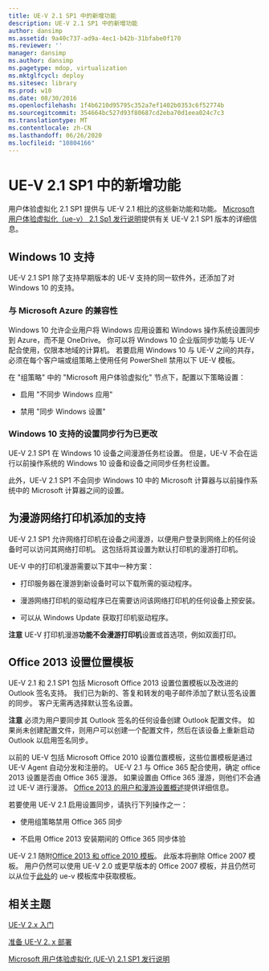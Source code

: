 ```yaml
---
title: UE-V 2.1 SP1 中的新增功能
description: UE-V 2.1 SP1 中的新增功能
author: dansimp
ms.assetid: 9a40c737-ad9a-4ec1-b42b-31bfabe0f170
ms.reviewer: ''
manager: dansimp
ms.author: dansimp
ms.pagetype: mdop, virtualization
ms.mktglfcycl: deploy
ms.sitesec: library
ms.prod: w10
ms.date: 08/30/2016
ms.openlocfilehash: 1f4b6210d95795c352a7ef1402b0353c6f52774b
ms.sourcegitcommit: 354664bc527d93f80687cd2eba70d1eea024c7c3
ms.translationtype: MT
ms.contentlocale: zh-CN
ms.lasthandoff: 06/26/2020
ms.locfileid: "10804166"
---
```

# UE-V 2.1 SP1 中的新增功能


用户体验虚拟化 2.1 SP1 提供与 UE-V 2.1 相比的这些新功能和功能。 [Microsoft 用户体验虚拟化（ue-v） 2.1 Sp1 发行说明](microsoft-user-experience-virtualization--ue-v--21-sp1-release-notes.md)提供有关 UE-V 2.1 SP1 版本的详细信息。

## Windows 10 支持


UE-V 2.1 SP1 除了支持早期版本的 UE-V 支持的同一软件外，还添加了对 Windows 10 的支持。

### 与 Microsoft Azure 的兼容性

Windows 10 允许企业用户将 Windows 应用设置和 Windows 操作系统设置同步到 Azure，而不是 OneDrive。 你可以将 Windows 10 企业版同步功能与 UE-V 配合使用，仅限本地域的计算机。 若要启用 Windows 10 与 UE-V 之间的共存，必须在每个客户端或组策略上使用任何 PowerShell 禁用以下 UE-V 模板。

在 "组策略" 中的 "Microsoft 用户体验虚拟化" 节点下，配置以下策略设置：

-   启用 "不同步 Windows 应用"

-   禁用 "同步 Windows 设置"

### Windows 10 支持的设置同步行为已更改

UE-V 2.1 SP1 在 Windows 10 设备之间漫游任务栏设置。 但是，UE-V 不会在运行以前操作系统的 Windows 10 设备和设备之间同步任务栏设置。

此外，UE-V 2.1 SP1 不会同步 Windows 10 中的 Microsoft 计算器与以前操作系统中的 Microsoft 计算器之间的设置。

## 为漫游网络打印机添加的支持


UE-V 2.1 SP1 允许网络打印机在设备之间漫游，以便用户登录到网络上的任何设备时可以访问其网络打印机。 这包括将其设置为默认打印机的漫游打印机。

UE-V 中的打印机漫游需要以下其中一种方案：

-   打印服务器在漫游到新设备时可以下载所需的驱动程序。

-   漫游网络打印机的驱动程序已在需要访问该网络打印机的任何设备上预安装。

-   可以从 Windows Update 获取打印机驱动程序。

**注意** UE-V 打印机漫游**功能不会漫游打印机**设置或首选项，例如双面打印。

 

## Office 2013 设置位置模板


UE-V 2.1 和 2.1 SP1 包括 Microsoft Office 2013 设置位置模板以及改进的 Outlook 签名支持。 我们已为新的、答复和转发的电子邮件添加了默认签名设置的同步。 客户无需再选择默认签名设置。

**注意** 必须为用户要同步其 Outlook 签名的任何设备创建 Outlook 配置文件。 如果尚未创建配置文件，则用户可以创建一个配置文件，然后在该设备上重新启动 Outlook 以启用签名同步。

 

以前的 UE-V 包括 Microsoft Office 2010 设置位置模板，这些位置模板是通过 UE-V Agent 自动分发和注册的。 UE-V 2.1 与 Office 365 配合使用，确定 office 2013 设置是否由 Office 365 漫游。 如果设置由 Office 365 漫游，则他们不会通过 UE-V 进行漫游。 [Office 2013 的用户和漫游设置概述](https://go.microsoft.com/fwlink/p/?LinkID=391220)提供详细信息。

若要使用 UE-V 2.1 启用设置同步，请执行下列操作之一：

-   使用组策略禁用 Office 365 同步

-   不启用 Office 2013 安装期间的 Office 365 同步体验

UE-V 2.1 随附[Office 2013 和 office 2010 模板](https://technet.microsoft.com/library/dn458932.aspx#autosyncsettings)。 此版本将删除 Office 2007 模板。 用户仍然可以使用 UE-V 2.0 或更早版本的 Office 2007 模板，并且仍然可以从位于[此处](https://go.microsoft.com/fwlink/p/?LinkID=246589)的 ue-v 模板库中获取模板。






## 相关主题


[UE-V 2.x 入门](get-started-with-ue-v-2x-new-uevv2.md)

[准备 UE-V 2. x 部署](prepare-a-ue-v-2x-deployment-new-uevv2.md)

[Microsoft 用户体验虚拟化 (UE-V) 2.1 SP1 发行说明](microsoft-user-experience-virtualization--ue-v--21-sp1-release-notes.md)

 

 





